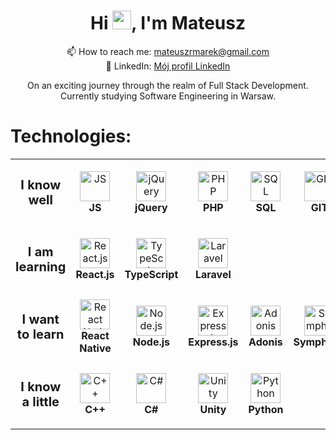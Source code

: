 <h1 align="center">Hi <img src="https://raw.githubusercontent.com/MartinHeinz/MartinHeinz/master/wave.gif" width="30px">, I'm Mateusz</h1>

<p align="center">
  📫 How to reach me: <a href="mailto:mateuszrmarek@gmail.com">mateuszrmarek@gmail.com</a>
  <br>
  🔗 LinkedIn: <a href="https://www.linkedin.com/in/mateusz-marek-679606236/">Mój profil LinkedIn</a>
</p>

<p align="center">
    On an exciting journey through the realm of Full Stack Development.
    <br> 
    Currently studying Software Engineering in Warsaw.
</p>

# Technologies:

<table>
  <tr>
    <td align="center" height="108" width="108">
      <strong style='font-size: 20px'>I know well</strong>
    </td>
     <td align="center" height="108" width="108">
        <img src="https://cdn.jsdelivr.net/gh/devicons/devicon/icons/javascript/javascript-original.svg"
        width="48"
        height="48"
        alt="JS">
        <br /><strong>JS</strong>
    </td> 
    <td align="center" height="108" width="108">
        <img src="https://cdn.jsdelivr.net/gh/devicons/devicon/icons/jquery/jquery-original.svg"
        width="48"
        height="48"
        alt="jQuery">
        <br /><strong>jQuery</strong>
    </td> 
    <td align="center" height="108" width="108">
        <img src="https://cdn.jsdelivr.net/gh/devicons/devicon/icons/php/php-original.svg"
        width="48"
        height="48"
        alt="PHP">
        <br /><strong>PHP</strong>
    </td>
    <td align="center" height="108" width="108">
        <img src="https://cdn.jsdelivr.net/gh/devicons/devicon/icons/mysql/mysql-original.svg"
        width="48"
        height="48"
        alt="SQL">
        <br /><strong>SQL</strong>
    </td>
    <td align="center" height="108" width="108">
        <img src="https://cdn.jsdelivr.net/gh/devicons/devicon/icons/git/git-original.svg"
        width="48"
        height="48"
        alt="GIT">
        <br /><strong>GIT</strong>
    </td>
    <td align="center" height="108" width="108">
        <img src="https://cdn.jsdelivr.net/gh/devicons/devicon/icons/html5/html5-original.svg"
        width="48"
        height="48"
        alt="HTML">
        <br /><strong>HTML</strong>
    </td>
    <td align="center" height="108" width="108">
      <img src="https://cdn.jsdelivr.net/gh/devicons/devicon/icons/css3/css3-original.svg"
      width="48"
      height="48"
      alt="CSS">
      <br /><strong>CSS</strong>
    </td>
  </tr>
  
  <tr>
    <td align="center" height="108" width="108">
      <strong style='font-size: 20px'>I am learning</strong>
    </td>
     <td align="center" height="108" width="108">
        <img src="https://cdn.jsdelivr.net/gh/devicons/devicon/icons/react/react-original.svg"
        width="48"
        height="48"
        alt="React.js">
        <br /><strong>React.js</strong>
      </td> 
    <td align="center" height="108" width="108">
        <img src="https://cdn.jsdelivr.net/gh/devicons/devicon/icons/typescript/typescript-original.svg"
        width="48"
        height="48"
        alt="TypeScript">
        <br /><strong>TypeScript</strong>
      </td>
    <td align="center" height="108" width="108">
        <img src="https://cdn.jsdelivr.net/gh/devicons/devicon/icons/laravel/laravel-plain.svg"
        width="48"
        height="48"
        alt="Laravel">
        <br /><strong>Laravel</strong>
    </td>
  </tr>

  <tr>
    <td align="center" height="108" width="108">
      <strong style='font-size: 20px'>I want to learn</strong>
    </td>
     <td align="center" height="108" width="108">
        <img src="https://cdn.jsdelivr.net/gh/devicons/devicon/icons/react/react-original.svg"
        width="48"
        height="48"
        alt="React Native">
        <br /><strong>React Native</strong>
      </td> 
    <td align="center" height="108" width="108">
        <img src="https://cdn.jsdelivr.net/gh/devicons/devicon/icons/nodejs/nodejs-original.svg"
        width="48"
        height="48"
        alt="Node.js">
        <br /><strong>Node.js</strong>
      </td>
    <td align="center" height="108" width="108">
        <img src="https://cdn.jsdelivr.net/gh/devicons/devicon/icons/express/express-original.svg"
        width="48"
        height="48"
        alt="Express.js">
        <br /><strong>Express.js</strong>
    </td>
    <td align="center" height="108" width="108">
        <img src="https://cdn.jsdelivr.net/gh/devicons/devicon/icons/adonisjs/adonisjs-original.svg"
        width="48"
        height="48"
        alt="Adonis">
        <br /><strong>Adonis</strong>
    </td>
    <td align="center" height="108" width="108">
        <img src="https://cdn.jsdelivr.net/gh/devicons/devicon/icons/symfony/symfony-original.svg"
        width="48"
        height="48"
        alt="Symphony">
        <br /><strong>Symphony</strong>
    </td>
    <td align="center" height="108" width="108">
      <img src="https://cdn.jsdelivr.net/gh/devicons/devicon/icons/postgresql/postgresql-original.svg"
      width="48"
      height="48"
      alt="PostgreSQL">
      <br /><strong>PostgreSQL</strong>
    </td>
  </tr>
  
  <tr>
    <td align="center" height="108" width="108">
      <strong style='font-size: 20px'>I know a little</strong>
    </td>
     <td align="center" height="108" width="108">
        <img src="https://cdn.jsdelivr.net/gh/devicons/devicon/icons/cplusplus/cplusplus-original.svg"
        width="48"
        height="48"
        alt="C++">
        <br /><strong>C++</strong>
      </td> 
    <td align="center" height="108" width="108">
        <img src="https://cdn.jsdelivr.net/gh/devicons/devicon/icons/csharp/csharp-original.svg"
        width="48"
        height="48"
        alt="C#">
        <br /><strong>C#</strong>
      </td>
    <td align="center" height="108" width="108">
      <img src="https://cdn.jsdelivr.net/gh/devicons/devicon/icons/unity/unity-original.svg"
      width="48"
      height="48"
      alt="Unity">
      <br /><strong>Unity</strong>
    </td>
    <td align="center" height="108" width="108">
      <img src="https://cdn.jsdelivr.net/gh/devicons/devicon/icons/python/python-original.svg"
      width="48"
      height="48"
      alt="Python">
      <br /><strong>Python</strong>
    </td>
  </tr>
</table>
